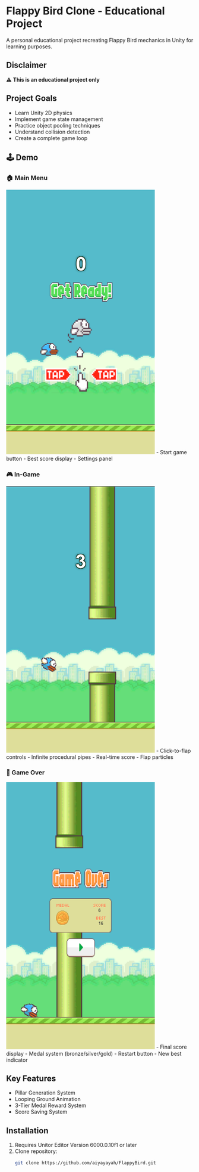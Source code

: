 # Flappy Bird Clone - Educational Project

A personal educational project recreating Flappy Bird mechanics in Unity for learning purposes.

## Disclaimer
⚠️ **This is an educational project only**  

## Project Goals
- Learn Unity 2D physics
- Implement game state management
- Practice object pooling techniques
- Understand collision detection
- Create a complete game loop

## 🕹️ Demo

### 🏠 Main Menu
<img src="mainmenu.png" width="400" alt="Main Menu Screen">
- Start game button
- Best score display
- Settings panel


### 🎮 In-Game
<img src="ingame.png" width="400" alt="Gameplay Screen">
- Click-to-flap controls
- Infinite procedural pipes
- Real-time score
- Flap particles

### 🏁 Game Over
<img src="gameover.png" width="400" alt="Game Over Screen">
- Final score display
- Medal system (bronze/silver/gold)
- Restart button
- New best indicator



## Key Features
- Pillar Generation System
- Looping Ground Animation
- 3-Tier Medal Reward System
- Score Saving System
  
## Installation
1. Requires Unitor Editor Version 6000.0.10f1 or later
2. Clone repository:
   ```bash
   git clone https://github.com/aiyayayah/FlappyBird.git

